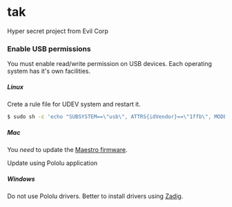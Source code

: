 # tak
Hyper secret project from Evil Corp

### Enable USB permissions
You must enable read/write permission on USB devices. Each operating system has it's own facilities.
##### Linux
Crete a rule file for UDEV system and restart it.
```bash
$ sudo sh -c 'echo "SUBSYSTEM==\"usb\", ATTRS{idVendor}==\"1ffb\", MODE=\"0666\"" > /etc/udev/rules.d/50-pololu.rules && /etc/init.d/udev restart'
```
##### Mac

You *need* to update the [Maestro firmware](https://www.pololu.com/docs/0J40/4.f).

Update using Pololu application

##### Windows

Do not use Pololu drivers. Better to install drivers using [Zadig](https://zadig.akeo.ie/).
